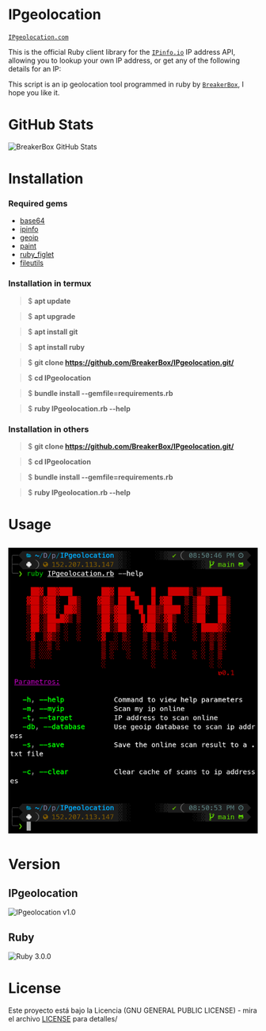 # IPgeolocation
[`IPgeolocation.com`](https://github.com/BreakerBox/IPgeolocation.git)

This is the official Ruby client library for the [`IPinfo.io`](https://ipinfo.io) IP address API, allowing you to lookup your own IP address, or get any of the following details for an IP:

This script is an ip geolocation tool programmed in ruby ​​by [`BreakerBox`](https://github.com/BreakerBox), I hope you like it.
# GitHub Stats

![BreakerBox GitHub Stats](https://github-readme-stats.vercel.app/api?username=BreakerBox&show_icons=true&theme=midnight-purple)

# Installation

### Required gems
 - [base64](https://github.com/ruby/base64)
 - [ipinfo](https://github.com/ipinfo/ruby)
 - [geoip](https://github.com/cjheath/geoip)
 - [paint](https://github.com/janlelis/paint)
 - [ruby_figlet](https://github.com/Demonstrandum/RubyFiglet)
 - [fileutils](https://gist.github.com/jensendarren/e78b464a5b21e58faa29)

### Installation in termux

> $ **apt update**

> $ **apt upgrade**

> $ **apt install git**

> $ **apt install ruby**

> $ **git clone https://github.com/BreakerBox/IPgeolocation.git/**

> $ **cd IPgeolocation**

> $ **bundle install --gemfile=requirements.rb**

> $ **ruby IPgeolocation.rb --help**

### Installation in others

> $ **git clone https://github.com/BreakerBox/IPgeolocation.git/**

> $ **cd IPgeolocation**

> $ **bundle install --gemfile=requirements.rb**

> $ **ruby IPgeolocation.rb --help**

# Usage
![prueba](./images/foto.png)
---
# Version
## IPgeolocation

![IPgeolocation v1.0](https://img.shields.io/badge/IPgeolocation-%F0%9D%96%9B0.1-blue)

## Ruby

![Ruby 3.0.0](https://img.shields.io/badge/Ruby-3.0.0-blue)

# License

Este proyecto está bajo la Licencia (GNU GENERAL PUBLIC LICENSE) - mira el archivo [LICENSE](LICENSE) para detalles/

